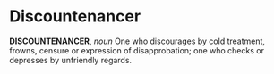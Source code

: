 # Discountenancer

**DISCOUNTENANCER**, _noun_ One who discourages by cold treatment, frowns, censure or expression of disapprobation; one who checks or depresses by unfriendly regards.